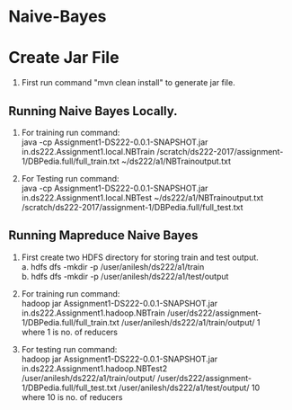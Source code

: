 # Naive-Bayes

# Create Jar File 
1. First run command "mvn clean install" to generate jar file.

## Running Naive Bayes Locally.
1. For training run command:<br/> java -cp Assignment1-DS222-0.0.1-SNAPSHOT.jar in.ds222.Assignment1.local.NBTrain /scratch/ds222-2017/assignment-1/DBPedia.full/full_train.txt ~/ds222/a1/NBTrainoutput.txt

2. For Testing run command:<br/> java -cp Assignment1-DS222-0.0.1-SNAPSHOT.jar in.ds222.Assignment1.local.NBTest ~/ds222/a1/NBTrainoutput.txt /scratch/ds222-2017/assignment-1/DBPedia.full/full_test.txt


## Running Mapreduce Naive Bayes
1. First create two HDFS directory for storing train and test output.<br/>
  a. hdfs dfs -mkdir -p /user/anilesh/ds222/a1/train<br/>
  b. hdfs dfs -mkdir -p /user/anilesh/ds222/a1/test/output

2. For training run command:<br/> hadoop jar Assignment1-DS222-0.0.1-SNAPSHOT.jar in.ds222.Assignment1.hadoop.NBTrain /user/ds222/assignment-1/DBPedia.full/full_train.txt /user/anilesh/ds222/a1/train/output/ 1<br/>
where 1 is no. of reducers

3. For testing run command:<br/> hadoop jar Assignment1-DS222-0.0.1-SNAPSHOT.jar in.ds222.Assignment1.hadoop.NBTest2 /user/anilesh/ds222/a1/train/output/ /user/ds222/assignment-1/DBPedia.full/full_test.txt /user/anilesh/ds222/a1/test/output/ 10<br/>
where 10 is no. of reducers


